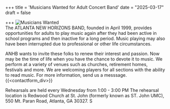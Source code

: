 +++
title = 'Musicians Wanted for Adult Concert Band'
date = "2025-03-17"
draft = false

+++
![Musicians Wanted](/MusiciansWanted.png "Musicians Wanted for Adult Band")  
The ATLANTA NEW HORIZONS BAND, founded in April 1999, provides opportunities for adults to play music again after they had been active in school programs and then inactive for a long period. Music playing may also have been interrupted due to professional or other life circumstances. 
  
ANHB wants to invite these folks to renew their interest and passion. Now may be the time of life when you have the chance to devote it to music. We perform at a variety of venues such as churches, retirement homes, festivals and more.  We are welcoming players for all sections with the ability to read music.
For more information, send us a messsage. {{<contactform_div>}}

Rehearsals are held every Wednesday from 1:00 - 3:00 PM
The rehearsal location is Redwood Church at St. John (formerly known as ST. John UMC), 
550 Mt. Paran Road, Atlanta, GA 30327. S





